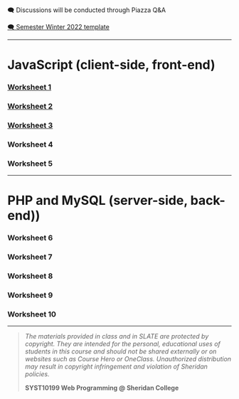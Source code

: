 🗨️ Discussions will be conducted through Piazza Q&A

[🗨️ Semester Winter 2022 template](projects/home2021/index_public.html)

---

# JavaScript (client-side, front-end)

### [Worksheet 1](worksheets/set01.md)

### [Worksheet 2](worksheets/set02.md)

### [Worksheet 3](worksheets/set03.md)

### Worksheet 4

### Worksheet 5

---

# PHP and MySQL (server-side, back-end))

### Worksheet 6

### Worksheet 7

### Worksheet 8

### Worksheet 9

### Worksheet 10

   
---
> *The materials provided in class and in SLATE are protected by copyright. They are intended for the personal, educational uses of students in this course and should not be shared externally or on websites such as Course Hero or OneClass. Unauthorized distribution may result in copyright infringement and violation of Sheridan policies.*
> 
> **SYST10199 Web Programming @ Sheridan College**


